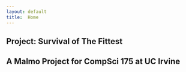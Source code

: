```yaml
---
layout: default
title:  Home
---
```


## Project: Survival of The Fittest 
## A Malmo Project for CompSci 175 at UC Irvine 

